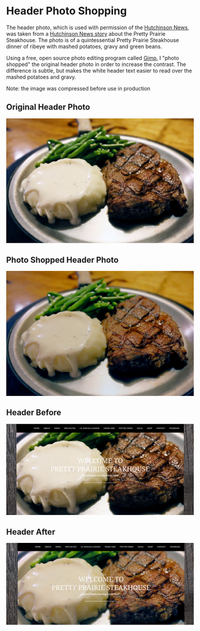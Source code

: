 # Header Photo Shopping

The header photo, which is used with permission of the [Hutchinson News](http://www.hutchnews.com), was taken from a [Hutchinson News story](http://www.hutchnews.com/projects/progress/progress-a-small-town-s-prairie-survival-rodeo-just-part/article_3d11eaba-435c-5be2-8716-47b73a5e7558.html) about the Pretty Prairie Steakhouse. The photo is of a quintessential Pretty Prairie Steakhouse dinner of ribeye with mashed potatoes, gravy and green beans. 

Using a free, open source photo editing program called [Gimp](https://www.gimp.org), I "photo shopped" the original header photo in order to increase the contrast. The difference is subtle, but makes the white header text easier to read over the mashed potatoes and gravy.

Note: the image was compressed before use in production

## Original Header Photo

![](images/hutchinson-news-steak-original.jpg)

## Photo Shopped Header Photo

![](images/hutchinson-news-steak-gimped.jpg)

## Header Before

![](images/header-before.jpg)

## Header After

![](images/header-after.jpg)
